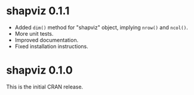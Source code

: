 # shapviz 0.1.1

- Added `dim()` method for "shapviz" object, implying `nrow()` and `ncol()`.
- More unit tests.
- Improved documentation.
- Fixed installation instructions.

# shapviz 0.1.0

This is the initial CRAN release.
